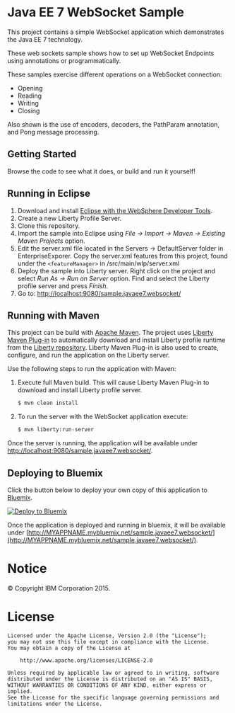 Java EE 7 WebSocket Sample
==============

This project contains a simple WebSocket application which demonstrates the Java EE 7 technology.

These web sockets sample shows how to set up WebSocket Endpoints using annotations or programmatically. 

These samples exercise different operations on a WebSocket connection:

- Opening
- Reading 
- Writing 
- Closing 

Also shown is the use of encoders, decoders, the PathParam annotation, and Pong message processing. 

## Getting Started

Browse the code to see what it does, or build and run it yourself!


## Running in Eclipse

1. Download and install [Eclipse with the WebSphere Developer Tools](https://developer.ibm.com/wasdev/downloads/liberty-profile-using-eclipse/).
2. Create a new Liberty Profile Server.
3. Clone this repository.
4. Import the sample into Eclipse using *File -> Import -> Maven -> Existing Maven Projects* option.
5. Edit the server.xml file located in the Servers -> DefaultServer folder in EnterpriseExporer. Copy the server.xml features from this project, found under the `<featureManager>` in /src/main/wlp/server.xml
6. Deploy the sample into Liberty server. Right click on the project and select *Run As -> Run on Server* option. Find and select the Liberty profile server and press *Finish*.
7. Go to: [http://localhost:9080/sample.javaee7.websocket/](http://localhost:9080/sample.javaee7.websocket/)

## Running with Maven

This project can be build with [Apache Maven](http://maven.apache.org/). The project uses [Liberty Maven Plug-in][] to automatically download and install Liberty profile runtime from the [Liberty repository](https://developer.ibm.com/wasdev/downloads/). Liberty Maven Plug-in is also used to create, configure, and run the application on the Liberty server. 

Use the following steps to run the application with Maven:

1. Execute full Maven build. This will cause Liberty Maven Plug-in to download and install Liberty profile server.
    ```bash
    $ mvn clean install
    ```

2. To run the server with the WebSocket application execute:
    ```bash
    $ mvn liberty:run-server
    ```

Once the server is running, the application will be available under [http://localhost:9080/sample.javaee7.websocket/](http://localhost:9080/sample.javaee7.websocket/).

## Deploying to Bluemix

Click the button below to deploy your own copy of this application to [Bluemix](https://bluemix.net).

[![Deploy to Bluemix](https://bluemix.net/deploy/button.png)](https://bluemix.net/deploy?repository=https://github.com/WASdev/sample.javaee7.websocket)

Once the application is deployed and running in bluemix, it will be available under 
[http://MYAPPNAME.mybluemix.net/sample.javaee7.websocket/](http://MYAPPNAME.mybluemix.net/sample.javaee7.websocket/).

# Notice

© Copyright IBM Corporation 2015.

# License

```text
Licensed under the Apache License, Version 2.0 (the "License");
you may not use this file except in compliance with the License.
You may obtain a copy of the License at

    http://www.apache.org/licenses/LICENSE-2.0

Unless required by applicable law or agreed to in writing, software
distributed under the License is distributed on an "AS IS" BASIS,
WITHOUT WARRANTIES OR CONDITIONS OF ANY KIND, either express or implied.
See the License for the specific language governing permissions and
limitations under the License.
````

[Liberty Maven Plug-in]: https://github.com/WASdev/ci.maven


